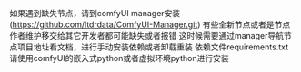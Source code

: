 如果遇到缺失节点，请到comfyUI manager安装(https://github.com/ltdrdata/ComfyUI-Manager.git)
有些全新节点或者是节点作者维护移交给其它开发者都可能缺失或者报错
这时候需要通过manager导航节点项目地址看文档，进行手动安装依赖或者卸载重装
依赖文件requirements.txt请使用comfyUI的嵌入式python或者虚拟环境python进行安装
